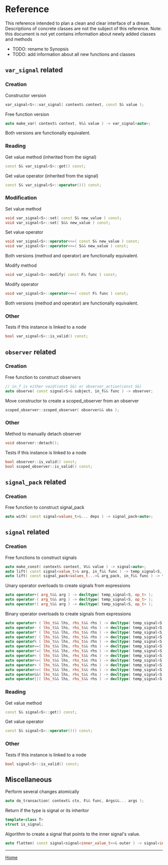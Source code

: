 # Reference

This reference intended to plan a clean and clear interface of a dream.
Descriptions of concrete classes are not the subject of this reference.
Note: this document is not yet contains information about newly added classes and methods

* TODO: rename to Synopsis
* TODO: add information about all new functions and classes

## `var_signal` related

### Creation

Constructor version

```cpp
var_signal<S>::var_signal( context& context, const S& value );
```

Free function version

```cpp
auto make_var( context& context, V&& value ) -> var_signal<auto>;
```

Both versions are functionally equivalent.

### Reading

Get value method (inherited from the signal)

```cpp
const S& var_signal<S>::get() const;
```

Get value operator (inherited from the signal)

```cpp
const S& var_signal<S>::operator()() const;
```

### Modification

Set value method

```cpp
void var_signal<S>::set( const S& new_value ) const;
void var_signal<S>::set( S&& new_value ) const;
```

Set value operator

```cpp
void var_signal<S>::operator<<=( const S& new_value ) const;
void var_signal<S>::operator<<=( S&& new_value ) const;
```

Both versions (method and operator) are functionally equivalent.

Modify method

```cpp
void var_signal<S>::modify( const F& func ) const;
```

Modify operator

```cpp
void var_signal<S>::operator<<=( const F& func ) const;
```

Both versions (method and operator) are functionally equivalent.

### Other

Tests if this instance is linked to a node

```cpp
bool var_signal<S>::is_valid() const;
```

## `observer` related

### Creation

Free function to construct observers

```cpp
// in_f is either void(const S&) or observer_action(const S&)
auto observe( const signal<S>& subject, in_f&& func ) -> observer;
```

Move constructor to create a scoped_observer from an observer

```cpp
scoped_observer::scoped_observer( observer&& obs );
```

### Other

Method to manually detach observer

```cpp
void observer::detach();
```

Tests if this instance is linked to a node

```cpp
bool observer::is_valid() const;
bool scoped_observer::is_valid() const;
```

## `signal_pack` related

### Creation

Free function to construct signal_pack

```cpp
auto with( const signal<values_t>&... deps ) -> signal_pack<auto>;
```

## `signal` related

### Creation

Free functions to construct signals

```cpp
auto make_const( context& context, V&& value ) -> signal<auto>;
auto lift( const signal<value_t>& arg, in_f&& func ) -> temp_signal<S, op_t>
auto lift( const signal_pack<values_t...>& arg_pack, in_f&& func ) -> temp_signal<S, op_t>
```

Unary operator overloads to create signals from expressions

```cpp
auto operator+( arg_t&& arg ) -> decltype( temp_signal<S, op_t> );
auto operator-( arg_t&& arg ) -> decltype( temp_signal<S, op_t> );
auto operator!( arg_t&& arg ) -> decltype( temp_signal<S, op_t> );
```

Binary operator overloads to create signals from expressions

```cpp
auto operator+ ( lhs_t&& lhs, rhs_t&& rhs ) -> decltype( temp_signal<S, op_t> );
auto operator- ( lhs_t&& lhs, rhs_t&& rhs ) -> decltype( temp_signal<S, op_t> );
auto operator* ( lhs_t&& lhs, rhs_t&& rhs ) -> decltype( temp_signal<S, op_t> );
auto operator/ ( lhs_t&& lhs, rhs_t&& rhs ) -> decltype( temp_signal<S, op_t> );
auto operator% ( lhs_t&& lhs, rhs_t&& rhs ) -> decltype( temp_signal<S, op_t> );
auto operator==( lhs_t&& lhs, rhs_t&& rhs ) -> decltype( temp_signal<S, op_t> );
auto operator!=( lhs_t&& lhs, rhs_t&& rhs ) -> decltype( temp_signal<S, op_t> );
auto operator< ( lhs_t&& lhs, rhs_t&& rhs ) -> decltype( temp_signal<S, op_t> );
auto operator<=( lhs_t&& lhs, rhs_t&& rhs ) -> decltype( temp_signal<S, op_t> );
auto operator> ( lhs_t&& lhs, rhs_t&& rhs ) -> decltype( temp_signal<S, op_t> );
auto operator>=( lhs_t&& lhs, rhs_t&& rhs ) -> decltype( temp_signal<S, op_t> );
auto operator&&( lhs_t&& lhs, rhs_t&& rhs ) -> decltype( temp_signal<S, op_t> );
auto operator||( lhs_t&& lhs, rhs_t&& rhs ) -> decltype( temp_signal<S, op_t> );
```

### Reading

Get value method

```cpp
const S& signal<S>::get() const;
```

Get value operator

```cpp
const S& signal<S>::operator()() const;
```

### Other

Tests if this instance is linked to a node

```cpp
bool signal<S>::is_valid() const;
```

## Miscellaneous

Perform several changes atomically

```cpp
auto do_transaction( context& ctx, F&& func, Args&&... args );
```

Return if the type is signal or its inheritor

```cpp
template<class T>
struct is_signal;
```

Algorithm to create a signal that points to the inner signal's value.

```cpp
auto flatten( const signal<signal<inner_value_t>>& outer ) -> signal<inner_value_t>;
```


---------------

[Home](readme.md#reference)
